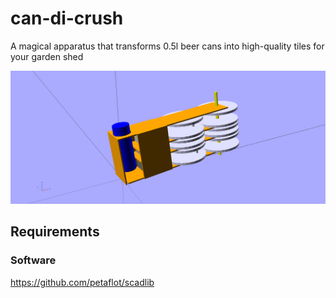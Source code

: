 # can-di-crush

A magical apparatus that transforms 0.5l beer cans into high-quality
tiles for your garden shed

![can-dee-crush](can-dee-crush.png)

## Requirements

### Software

https://github.com/petaflot/scadlib
